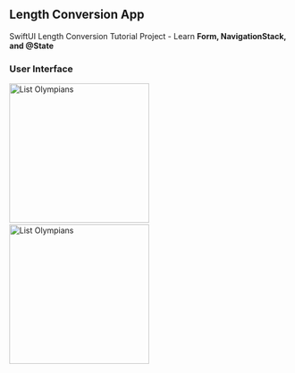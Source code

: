 ## Length Conversion App

SwiftUI Length Conversion Tutorial Project - Learn **Form, NavigationStack, and @State**

### User Interface
<img src="https://github.com/user-attachments/assets/55493250-24a8-4f81-b58b-c834f99ecd25" alt="List Olympians" width="250"/>&nbsp;&nbsp;&nbsp;&nbsp;<img src="https://github.com/user-attachments/assets/8e7e5274-d9e8-4d3a-843e-a0e105617e58" alt="List Olympians" width="250"/>
